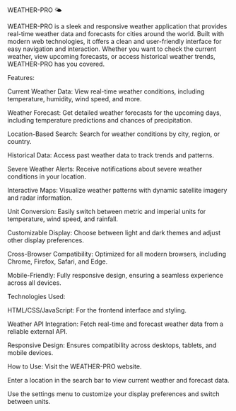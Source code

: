 WEATHER-PRO 🌤️

WEATHER-PRO is a sleek and responsive weather application that provides real-time weather data and forecasts for cities around the world. Built with modern web technologies, it offers a clean and user-friendly interface for easy navigation and interaction. Whether you want to check the current weather, view upcoming forecasts, or access historical weather trends, WEATHER-PRO has you covered.


Features:

Current Weather Data: View real-time weather conditions, including temperature, humidity, wind speed, and more.

Weather Forecast: Get detailed weather forecasts for the upcoming days, including temperature predictions and chances of precipitation.

Location-Based Search: Search for weather conditions by city, region, or country.

Historical Data: Access past weather data to track trends and patterns.

Severe Weather Alerts: Receive notifications about severe weather conditions in your location.

Interactive Maps: Visualize weather patterns with dynamic satellite imagery and radar information.

Unit Conversion: Easily switch between metric and imperial units for temperature, wind speed, and rainfall.

Customizable Display: Choose between light and dark themes and adjust other display preferences.

Cross-Browser Compatibility: Optimized for all modern browsers, including Chrome, Firefox, Safari, and Edge.

Mobile-Friendly: Fully responsive design, ensuring a seamless experience across all devices.


Technologies Used:

HTML/CSS/JavaScript: For the frontend interface and styling.

Weather API Integration: Fetch real-time and forecast weather data from a reliable external API.

Responsive Design: Ensures compatibility across desktops, tablets, and mobile devices.



How to Use:
Visit the WEATHER-PRO website.

Enter a location in the search bar to view current weather and forecast data.

Use the settings menu to customize your display preferences and switch between units.
